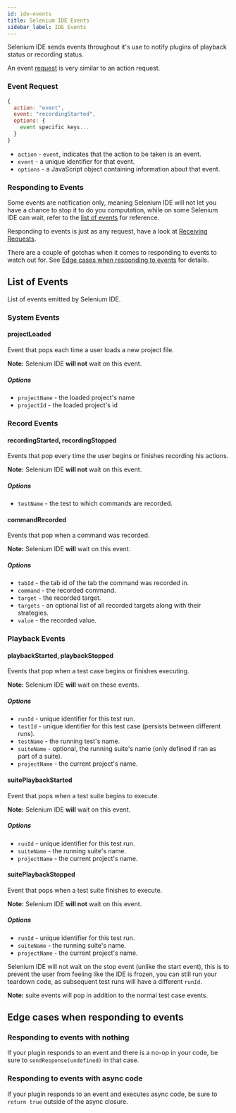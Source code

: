 ```yaml
---
id: ide-events
title: Selenium IDE Events
sidebar_label: IDE Events
---
```


Selenium IDE sends events throughout it's use to notify plugins of playback status or recording status.  

An event [request](requests.md) is very similar to an action request.  

### Event Request

```js
{
  action: "event",
  event: "recordingStarted",
  options: {
    event specific keys...
  }
}
```

- `action` - `event`, indicates that the action to be taken is an event.
- `event` - a unique identifier for that event.
- `options` - a JavaScript object containing information about that event.

### Responding to Events

Some events are notification only, meaning Selenium IDE will not let you have a chance to stop it to do you computation, while on some Selenium IDE can wait, refer to the [list of events](ide-events.md#list-of-events) for reference.  

Responding to events is just as any request, have a look at [Receiving Requests](requests.md#receiving-requests).

There are a couple of gotchas when it comes to responding to events to watch out for. See [Edge cases when responding to events](ide-events.md#edge-cases-when-responding-to-events) for details.

## List of Events

List of events emitted by Selenium IDE.

### System Events

#### projectLoaded

Event that pops each time a user loads a new project file.  

**Note:** Selenium IDE **will not** wait on this event.  

##### Options

- `projectName` - the loaded project's name
- `projectId` - the loaded project's id

### Record Events

#### recordingStarted, recordingStopped

Events that pop every time the user begins or finishes recording his actions.  

**Note:** Selenium IDE **will not** wait on this event.  

##### Options

- `testName` - the test to which commands are recorded.

#### commandRecorded

Events that pop when a command was recorded.  

**Note:** Selenium IDE **will** wait on this event.  

##### Options

- `tabId` - the tab id of the tab the command was recorded in.
- `command` - the recorded command.
- `target` - the recorded target.
- `targets` - an optional list of all recorded targets along with their strategies.
- `value` - the recorded value.

### Playback Events

#### playbackStarted, playbackStopped

Events that pop when a test case begins or finishes executing.  

**Note:** Selenium IDE **will** wait on these events.  

##### Options

- `runId` - unique identifier for this test run.
- `testId` - unique identifier for this test case (persists between different runs).
- `testName` - the running test's name.
- `suiteName` - optional, the running suite's name (only defined if ran as part of a suite).
- `projectName` - the current project's name.

#### suitePlaybackStarted

Event that pops when a test suite begins to execute.  

**Note:** Selenium IDE **will** wait on this event.  

##### Options

- `runId` - unique identifier for this test run.
- `suiteName` - the running suite's name.
- `projectName` - the current project's name.

#### suitePlaybackStopped

Event that pops when a test suite finishes to execute.  

**Note:** Selenium IDE **will not** wait on this event.  

##### Options

- `runId` - unique identifier for this test run.
- `suiteName` - the running suite's name.
- `projectName` - the current project's name.  

Selenium IDE will not wait on the stop event (unlike the start event), this is to prevent the user from feeling like the IDE is frozen, you can still run your teardown code, as subsequent test runs will have a different `runId`.

**Note:** suite events will pop in addition to the normal test case events.

## Edge cases when responding to events

### Responding to events with nothing

If your plugin responds to an event and there is a no-op in your code, be sure to `sendResponse(undefined)` in that case.

### Responding to events with async code

If your plugin responds to an event and executes async code, be sure to `return true` outside of the async closure.

